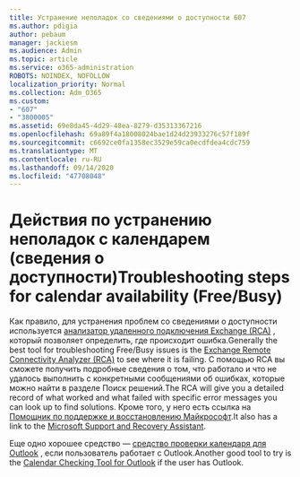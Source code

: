 ```yaml
---
title: Устранение неполадок со сведениями о доступности 607
ms.author: pdigia
author: pebaum
manager: jackiesm
ms.audience: Admin
ms.topic: article
ms.service: o365-administration
ROBOTS: NOINDEX, NOFOLLOW
localization_priority: Normal
ms.collection: Adm_O365
ms.custom:
- "607"
- "3800005"
ms.assetid: 69e8da45-4d29-48ea-8279-d35313367216
ms.openlocfilehash: 69a89f4a18008024bae1d24d23933276c57f189f
ms.sourcegitcommit: c6692ce0fa1358ec3529e59ca0ecdfdea4cdc759
ms.translationtype: MT
ms.contentlocale: ru-RU
ms.lasthandoff: 09/14/2020
ms.locfileid: "47708048"
---
```

# <a name="troubleshooting-steps-for-calendar-availability-freebusy"></a><span data-ttu-id="7eb8c-102">Действия по устранению неполадок с календарем (сведения о доступности)</span><span class="sxs-lookup"><span data-stu-id="7eb8c-102">Troubleshooting steps for calendar availability (Free/Busy)</span></span>

<span data-ttu-id="7eb8c-103">Как правило, для устранения проблем со сведениями о доступности используется [анализатор удаленного подключения Exchange (RCA)](https://testconnectivity.microsoft.com/Default.aspx?testId=freeBusy) , который позволяет определить, где происходит ошибка.</span><span class="sxs-lookup"><span data-stu-id="7eb8c-103">Generally the best tool for troubleshooting Free/Busy issues is the [Exchange Remote Connectivity Analyzer (RCA)](https://testconnectivity.microsoft.com/Default.aspx?testId=freeBusy) to see where it is failing.</span></span> <span data-ttu-id="7eb8c-104">С помощью RCA вы сможете получить подробные сведения о том, что работало и что не удалось выполнить с конкретными сообщениями об ошибках, которые можно найти в разделе Поиск решений.</span><span class="sxs-lookup"><span data-stu-id="7eb8c-104">The RCA will give you a detailed record of what worked and what failed with specific error messages you can look up to find solutions.</span></span> <span data-ttu-id="7eb8c-105">Кроме того, у него есть ссылка на [Помощник по поддержке и восстановлению Майкрософт](https://diagnostics.office.com/).</span><span class="sxs-lookup"><span data-stu-id="7eb8c-105">It also has a link to the [Microsoft Support and Recovery Assistant](https://diagnostics.office.com/).</span></span>

<span data-ttu-id="7eb8c-106">Еще одно хорошее средство — [средство проверки календаря для Outlook](https://www.microsoft.com/download/details.aspx?id=28786) , если пользователь работает с Outlook.</span><span class="sxs-lookup"><span data-stu-id="7eb8c-106">Another good tool to try is the [Calendar Checking Tool for Outlook](https://www.microsoft.com/download/details.aspx?id=28786) if the user has Outlook.</span></span>
